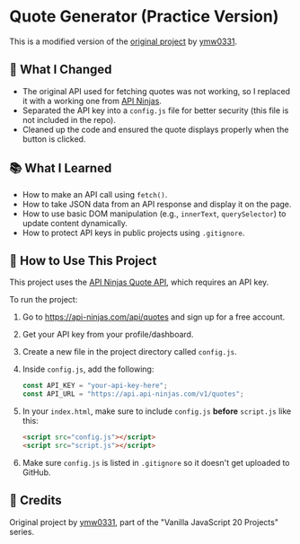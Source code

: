 # Quote Generator (Practice Version)

This is a modified version of the [original project](https://github.com/ymw0331/vanilla-javascript-20-projects/tree/master/001-quote-generator) by [ymw0331](https://github.com/ymw0331).

## 🔧 What I Changed

- The original API used for fetching quotes was not working, so I replaced it with a working one from [API Ninjas](https://api-ninjas.com/api/quotes).
- Separated the API key into a `config.js` file for better security (this file is not included in the repo).
- Cleaned up the code and ensured the quote displays properly when the button is clicked.

## 📚 What I Learned

- How to make an API call using `fetch()`.
- How to take JSON data from an API response and display it on the page.
- How to use basic DOM manipulation (e.g., `innerText`, `querySelector`) to update content dynamically.
- How to protect API keys in public projects using `.gitignore`.

## 🔐 How to Use This Project

This project uses the [API Ninjas Quote API](https://api-ninjas.com/api/quotes), which requires an API key.

To run the project:

1. Go to https://api-ninjas.com/api/quotes and sign up for a free account.
2. Get your API key from your profile/dashboard.
3. Create a new file in the project directory called `config.js`.
4. Inside `config.js`, add the following:

   ```js
   const API_KEY = "your-api-key-here";
   const API_URL = "https://api.api-ninjas.com/v1/quotes";
   ```

5. In your `index.html`, make sure to include `config.js` **before** `script.js` like this:

   ```html
   <script src="config.js"></script>
   <script src="script.js"></script>
   ```

6. Make sure `config.js` is listed in `.gitignore` so it doesn't get uploaded to GitHub.

## 🔗 Credits

Original project by [ymw0331](https://github.com/ymw0331), part of the "Vanilla JavaScript 20 Projects" series.